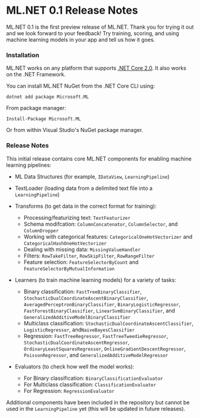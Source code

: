 # ML.NET 0.1 Release Notes

ML.NET 0.1 is the first preview release of ML.NET. Thank you for trying it out and we look forward to your feedback! Try training, scoring, and using machine learning models in your app and tell us how it goes.

### Installation

ML.NET works on any platform that supports [.NET Core 2.0](https://www.microsoft.com/net/learn/get-started/windows). It also works on the .NET Framework.

You can install ML.NET NuGet from the .NET Core CLI using:
```
dotnet add package Microsoft.ML
```

From package manager:
```
Install-Package Microsoft.ML
```

Or from within Visual Studio's NuGet package manager.

### Release Notes

This initial release contains core ML.NET components for enabling machine learning pipelines:

* ML Data Structures (for example, `IDataView`, `LearningPipeline`)

* TextLoader (loading data from a delimited text file into a `LearningPipeline`)

* Transforms (to get data in the correct format for training):
    * Processing/featurizing text: `TextFeaturizer`
    * Schema modifcation: `ColumnConcatenator`, `ColumnSelector`, and `ColumnDropper`
    * Working with categorical features: `CategoricalOneHotVectorizer` and `CategoricalHashOneHotVectorizer`
    * Dealing with missing data: `MissingValueHandler`
    * Filters: `RowTakeFilter`, `RowSkipFilter`, `RowRangeFilter`
    * Feature selection: `FeatureSelectorByCount` and `FeatureSelectorByMutualInformation`
    
* Learners (to train machine learning models) for a variety of tasks:
    * Binary classification: `FastTreeBinaryClassifier`, `StochasticDualCoordinateAscentBinaryClassifier`, `AveragedPerceptronBinaryClassifier`, `BinaryLogisticRegressor`, `FastForestBinaryClassifier`,  `LinearSvmBinaryClassifier`, and `GeneralizedAdditiveModelBinaryClassifier`
    * Multiclass classification: `StochasticDualCoordinateAscentClassifier`, `LogisticRegressor`, and`NaiveBayesClassifier`
    * Regression: `FastTreeRegressor`, `FastTreeTweedieRegressor`, `StochasticDualCoordinateAscentRegressor`, `OrdinaryLeastSquaresRegressor`, `OnlineGradientDescentRegressor`, `PoissonRegressor`, and `GeneralizedAdditiveModelRegressor`
    
* Evaluators (to check how well the model works):
    * For Binary classification: `BinaryClassificationEvaluator`
    * For Multiclass classification: `ClassificationEvaluator`
    * For Regression: `RegressionEvaluator`

Additional components have been included in the repository but cannot be used in the `LearningPipeline` yet (this will be updated in future releases).